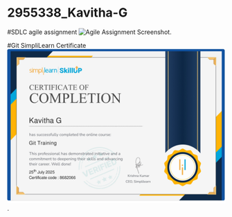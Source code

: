 # 2955338_Kavitha-G

#SDLC agile assignment
![Agile Assignment Screenshot]( ).

#Git SimpliLearn Certificate
![Git Certificate Screenshot](https://github.com/Katrinakalifa/2955338_Kavitha-G/blob/main/Git.jpg).
